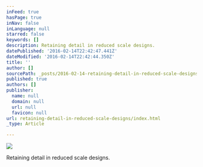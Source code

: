 ```yaml
---
inFeed: true
hasPage: true
inNav: false
inLanguage: null
starred: false
keywords: []
description: Retaining detail in reduced scale designs.
datePublished: '2016-02-14T22:42:47.441Z'
dateModified: '2016-02-14T22:42:44.350Z'
title: ''
author: []
sourcePath: _posts/2016-02-14-retaining-detail-in-reduced-scale-designs.md
published: true
authors: []
publisher:
  name: null
  domain: null
  url: null
  favicon: null
url: retaining-detail-in-reduced-scale-designs/index.html
_type: Article

---
```

![](https://the-grid-user-content.s3-us-west-2.amazonaws.com/ae6698f5-d322-42a4-8143-770893229d96.jpg)

Retaining detail in reduced scale designs.